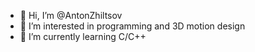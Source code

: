 - 👋 Hi, I’m @AntonZhiltsov
- 👀 I’m interested in programming and 3D motion design
- 🌱 I’m currently learning C/C++ 

<!---
anton7zhiltsov/anton7zhiltsov is a ✨ special ✨ repository because its `README.md` (this file) appears on your GitHub profile.
You can click the Preview link to take a look at your changes.
--->
